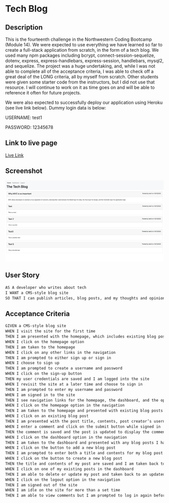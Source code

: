 # Tech Blog

## Description
This is the fourteenth challenge in the Northwestern Coding Bootcamp (Module 14). We were expected to use everything we have learned so far to create a full-stack application from scratch, in the form of a tech blog. We used many npm packages including bcrypt, connect-session-sequelize, dotenv, express, express-handlebars, express-session, handlebars, mysql2, and sequelize. The project was a huge undertaking, and, while I was not able to complete all of the acceptance criteria, I was able to check off a great deal of the LONG criteria, all by myself from scratch. Other students were given some starter code from the instructors, but I did not use that resource. I will continue to work on it as time goes on and will be able to reference it often for future projects.

We were also expected to successfully deploy our application using Heroku (see live link below). Dummy login data is below:

USERNAME: test1

PASSWORD: 12345678

## Link to live page
[Live Link](https://agile-everglades-71744.herokuapp.com/)

## Screenshot
![Webpage Screenshot](./assets/Screen%20Shot%202022-10-11%20at%2011.40.32%20PM.png)

## User Story

```md
AS A developer who writes about tech
I WANT a CMS-style blog site
SO THAT I can publish articles, blog posts, and my thoughts and opinions
```

## Acceptance Criteria

```md
GIVEN a CMS-style blog site
WHEN I visit the site for the first time
THEN I am presented with the homepage, which includes existing blog posts if any have been posted; navigation links for the homepage and the dashboard; and the option to log in
WHEN I click on the homepage option
THEN I am taken to the homepage
WHEN I click on any other links in the navigation
THEN I am prompted to either sign up or sign in
WHEN I choose to sign up
THEN I am prompted to create a username and password
WHEN I click on the sign-up button
THEN my user credentials are saved and I am logged into the site
WHEN I revisit the site at a later time and choose to sign in
THEN I am prompted to enter my username and password
WHEN I am signed in to the site
THEN I see navigation links for the homepage, the dashboard, and the option to log out
WHEN I click on the homepage option in the navigation
THEN I am taken to the homepage and presented with existing blog posts that include the post title and the date created
WHEN I click on an existing blog post
THEN I am presented with the post title, contents, post creator’s username, and date created for that post and have the option to leave a comment
WHEN I enter a comment and click on the submit button while signed in
THEN the comment is saved and the post is updated to display the comment, the comment creator’s username, and the date created
WHEN I click on the dashboard option in the navigation
THEN I am taken to the dashboard and presented with any blog posts I have already created and the option to add a new blog post
WHEN I click on the button to add a new blog post
THEN I am prompted to enter both a title and contents for my blog post
WHEN I click on the button to create a new blog post
THEN the title and contents of my post are saved and I am taken back to an updated dashboard with my new blog post
WHEN I click on one of my existing posts in the dashboard
THEN I am able to delete or update my post and taken back to an updated dashboard
WHEN I click on the logout option in the navigation
THEN I am signed out of the site
WHEN I am idle on the site for more than a set time
THEN I am able to view comments but I am prompted to log in again before I can add, update, or delete comments
```